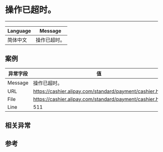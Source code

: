 
# 操作已超时。

----

| Language | Message      |
|----------|--------------|
| 简体中文 | 操作已超时。 |

## 案例

| 异常字段 | 值                                                      |
|----------|---------------------------------------------------------|
| Message  | 操作已超时。                                            |
| URL      | https://cashier.alipay.com/standard/payment/cashier.htm |
| File     | https://cashier.alipay.com/standard/payment/cashier.htm |
| Line     | 511                                                     |

## 相关异常


## 参考

